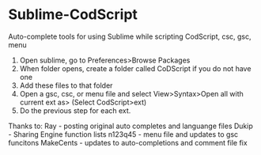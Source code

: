 # Sublime-CodScript
Auto-complete tools for using Sublime while scripting CodScript, csc, gsc, menu

1. Open sublime, go to Preferences>Browse Packages
2. When folder opens, create a folder called CoDScript if you do not have one
3. Add these files to that folder
4. Open a gsc, csc, or menu file and select View>Syntax>Open all with current ext as> (Select CodScript>ext)
6. Do the previous step for each ext.


Thanks to:
Ray - posting original auto completes and languange files
Dukip - Sharing Engine function lists
n123q45 - menu file and updates to gsc funcitons
MakeCents - updates to auto-completions and comment file fix
